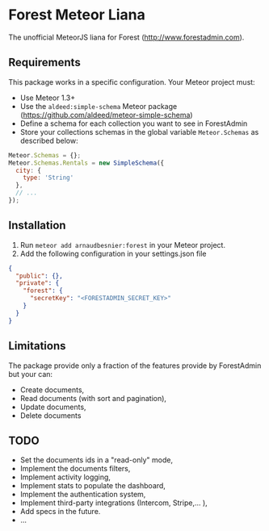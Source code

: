 # Forest Meteor Liana

The unofficial MeteorJS liana for Forest (http://www.forestadmin.com).

## Requirements

This package works in a specific configuration. Your Meteor project must:

- Use Meteor 1.3+
- Use the `aldeed:simple-schema` Meteor package (https://github.com/aldeed/meteor-simple-schema)
- Define a schema for each collection you want to see in ForestAdmin
- Store your collections schemas in the global variable `Meteor.Schemas` as described below:
```javascript
Meteor.Schemas = {};
Meteor.Schemas.Rentals = new SimpleSchema({
  city: {
    type: 'String'
  },
  // ...
});
```

## Installation

1. Run `meteor add arnaudbesnier:forest` in your Meteor project.
2. Add the following configuration in your settings.json file
```json
{
  "public": {},
  "private": {
    "forest": {
      "secretKey": "<FORESTADMIN_SECRET_KEY>"
    }
  }
}
```

## Limitations

The package provide only a fraction of the features provide by ForestAdmin but your can:

- Create documents,
- Read documents (with sort and pagination),
- Update documents,
- Delete documents

## TODO

- Set the documents ids in a "read-only" mode,
- Implement the documents filters,
- Implement activity logging,
- Implement stats to populate the dashboard,
- Implement the authentication system,
- Implement third-party integrations (Intercom, Stripe,... ),
- Add specs in the future.
- ...
